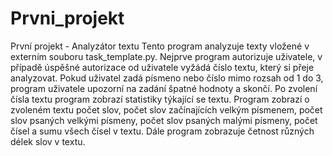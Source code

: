 # Prvni_projekt
První projekt - Analyzátor textu
Tento program analyzuje texty vložené v externím souboru task_template.py.
Nejprve program autorizuje uživatele, v případě úspěšné autorizace od uživatele vyžádá číslo textu, který si přeje analyzovat.
Pokud uživatel zadá písmeno nebo číslo mimo rozsah od 1 do 3, program uživatele upozorní na zadání špatné hodnoty a skončí.
Po zvolení čísla textu program zobrazí statistiky týkající se textu.
Program zobrazí o zvoleném textu počet slov, počet slov začínajících velkým písmenem, počet slov psaných velkými písmeny, počet slov psaných malými písmeny, počet čísel a sumu všech čísel v textu.
Dále program zobrazuje četnost různých délek slov v textu.
